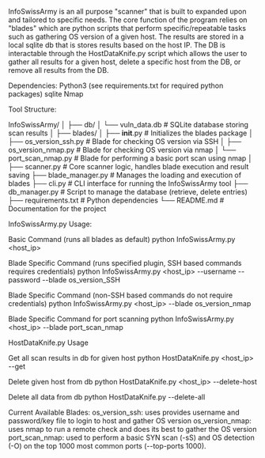 InfoSwissArmy is an all purpose "scanner" that is built to expanded upon and tailored to specific needs. The core function of the program relies on "blades" which are python scripts that perform specific/repeatable tasks such as gathering OS version of a given host. The results are stored in a local sqlite db that is stores results based on the host IP. The DB is interactable through the HostDataKnife.py script which allows the user to gather all results for a given host, delete a specific host from the DB, or remove all results from the DB. 

Dependencies:
Python3 (see requirements.txt for required python packages)
sqlite
Nmap

Tool Structure:

InfoSwissArmy/
│
├── db/
│   └── vuln_data.db            # SQLite database storing scan results
│
├── blades/
│   ├── __init__.py             # Initializes the blades package
│   ├── os_version_ssh.py       # Blade for checking OS version via SSH
│   ├── os_version_nmap.py      # Blade for checking OS version via nmap
│   └── port_scan_nmap.py       # Blade for performing a basic port scan using nmap
│
├── scanner.py                  # Core scanner logic, handles blade execution and result saving
├── blade_manager.py            # Manages the loading and execution of blades
├── cli.py                      # CLI interface for running the InfoSwissArmy tool
├── db_manager.py               # Script to manage the database (retrieve, delete entries)
├── requirements.txt            # Python dependencies
└── README.md                   # Documentation for the project



InfoSwissArmy.py Usage:

Basic Command (runs all blades as default)
python InfoSwissArmy.py <host_ip> 

Blade Specific Command (runs specified plugin, SSH based commands requires credentials)
python InfoSwissArmy.py <host_ip> --username <username> --password <password> --blade os_version_SSH

Blade Specific Command (non-SSH based commands do not require credentials)
python InfoSwissArmy.py <host_ip> --blade os_version_nmap

Blade Specific Command for port scanning
python InfoSwissArmy.py <host_ip> --blade port_scan_nmap


HostDataKnife.py Usage

Get all scan results in db for given host
python HostDataKnife.py <host_ip> --get

Delete given host from db
python HostDataKnife.py <host_ip> --delete-host

Delete all data from db
python HostDataKnife.py --delete-all



Current Available Blades:
os_version_ssh: uses provides username and password/key file to login to host and gather OS version
os_version_nmap: uses nmap to run a remote check and does its best to gather the OS version
port_scan_nmap: used to perform a basic SYN scan (-sS) and OS detection (-O) on the top 1000 most common ports (--top-ports 1000).
